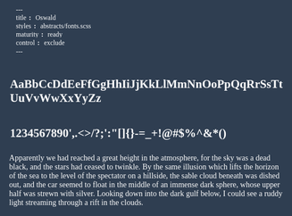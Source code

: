```yaml
---
title: Oswald
styles: abstracts/fonts.scss
maturity: ready
control: exclude
---
```

<style>
  * {
    font-family: 'Oswald' !important;
    word-wrap: break-word;
    color: #FFFFFF !important;
    background: #2F3E51 !important;
    padding: 0.2em;
  }
</style>

## AaBbCcDdEeFfGgHhIiJjKkLlMmNnOoPpQqRrSsTtUuVvWwXxYyZz
## 1234567890',.<>/?;':"[]{}-=_+!@#$%^&*()

Apparently we had reached a great height in the atmosphere, for the sky was a dead black, and the stars had ceased to twinkle. By the same illusion which lifts the horizon of the sea to the level of the spectator on a hillside, the sable cloud beneath was dished out, and the car seemed to float in the middle of an immense dark sphere, whose upper half was strewn with silver. Looking down into the dark gulf below, I could see a ruddy light streaming through a rift in the clouds.